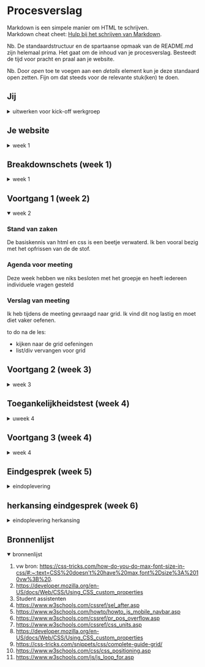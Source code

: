 # Procesverslag
Markdown is een simpele manier om HTML te schrijven.  
Markdown cheat cheet: [Hulp bij het schrijven van Markdown](https://github.com/adam-p/markdown-here/wiki/Markdown-Cheatsheet).

Nb. De standaardstructuur en de spartaanse opmaak van de README.md zijn helemaal prima. Het gaat om de inhoud van je procesverslag. Besteedt de tijd voor pracht en praal aan je website.

Nb. Door *open* toe te voegen aan een *details* element kun je deze standaard open zetten. Fijn om dat steeds voor de relevante stuk(ken) te doen.





## Jij

<details>
<summary>uitwerken voor kick-off werkgroep</summary>

### Auteur:
Kyra Rodenburg (vervangen door jouw naam)

#### Je startniveau:
Rood (kies uit zwart, rood óf blauw)

#### Je focus:
Vooral responsive (kies uit responsive óf surface plane)
 
</details>





## Je website

<details>
<summary>week 1</summary>

### Je opdracht:
https://www.foam.org

#### Screenshot(s) van de eerste pagina (small screen): 
Home pagina
<img src="images/home.PNG" width="375px" alt="dit is de homepagina scherm">

#### Screenshot(s) van de tweede pagina (small screen):
Programma pagina
<img src="images/tweedeschermscreenshot.png" width="375px" alt="dit is de detailpagina van de tentoonstelling">
 
</details>



## Breakdownschets (week 1)

<details>
<summary>week 1</summary>

### de hele pagina: 
<img src="images/homefedscreenshot.png" width="375px" alt="breakdown van de hele pagina">

### dynamisch deel (bijv menu): 
<img src="images/breakdownschetsmenu.png" width="375px" alt="breakdown van een dynamisch deel">


</details>





## Voortgang 1 (week 2)

<details open>
<summary>week 2</summary>

### Stand van zaken
De basiskennis van html en css is een beetje verwaterd. Ik ben vooral bezig met het opfrissen van de de stof.


### Agenda voor meeting
Deze week hebben we niks besloten met het groepje en heeft iedereen individuele vragen gesteld


### Verslag van meeting
Ik heb tijdens de meeting gevraagd naar grid. Ik vind dit nog lastig en moet diet vaker oefenen.

 to do na de les:
- kijken naar de grid oefeningen
- list/div vervangen voor grid


</details>



## Voortgang 2 (week 3)

<details>
<summary>week 3</summary>

### Stand van zaken
Problemen waar ik tegen aan loop:
- Sommige elementen reageren niet op de pseudocode in css. De P verdwijnt in mijn website of neemt de css van andere P's over. (zie afbeelding)
<img src="images/nietzichtbaar.png" width="375px" alt="p">
<img src="images/pcss.png" width="375px" alt="p">

- Ik wil een custom cursor maken maar hij laat de img van de cursor niet zien



### Agenda voor meeting
We hebben niks besproken maar ik heb mijn eigen vragenlijst gemaakt.

|Kyra               | student 2          | student 3    | student 4        |
| ---               | ---                | ---          | ---              |
| Kleur verandering | en dit             | en ik dit    | en dan ik dat    |
| Custom Cursor     | dit als er tijd is | nog een punt | dit wil ik zeker |
| a:hover           | ...                | ...          | ...              |


### Verslag van meeting
In de meeting hebben we vooral gekeken naar de hamburger menu en heb ik hiervan aantekeningen gemaakt.

 to do:
- P probleem oplossen
- toegankelijkheidstest 


</details>



## Toegankelijkheidstest (week 4) 

<details>
<summary>uweek 4</summary>

### Bevindingen
- de tab functie werkt
- alles reageert 
- je ziet wanneer iets gefocust is
- de styling kan beter

#### Titel eerste bevinding
Styling nav mooier maken

Tijdens de tab test kwam ik erachter dat de focus bij de nav een verkeerde styling heeft. Ik heb de li gestyled en dit moet worden verander naar a.  Voor de rest is mijn site toegankelijk en ziet de styling van de tab er duidelijk uit.

</details>


## Voortgang 3 (week 4)

<details>
<summary>week 4</summary>

### Stand van zaken
- het hamburgermenu maken ging goed af
- de a moet nog vervangen worden met de button, deze vond ik lastig te stijlen
- ik moet kijken naar de vw, zodat de site goed responsive is


### Agenda voor meeting
we hebben niks besproken deze week maar ik heb wel mijn eigen punten genoteerd

| student 1      | student 2          | student 3    | student 4        |
| ---            | ---                | ---          | ---              |
| vw bespreken   | en dit             | en ik dit    | en dan ik dat    |
| feedback html  | dit als er tijd is | nog een punt | dit wil ik zeker |
| ...            | ...                | ...          | ...              |


### Verslag van meeting
Ik heb vooral gevraagd naar vh en hoe je iets goed responsive kan maken. 

 to do:
-  de sections vervangen met div
-  list vervangen door grid 
-  de a vervangen voor een button


</details>


## Eindgesprek (week 5)

<details>
<summary>eindoplevering</summary>

### Stand van zaken

dit ging goed:
het stijlen ging me goed af en ik vond het erg leuk om te doen. De site was nogal een uitdaging omdat het een hele interactieve site was wat niet altijd het zelfde was. 
Ik heb veel geleerd maar bepaalde onderdelen maken duurde langer dan gewenst. Door deze reden ga ik voor een herkansing omdat ik niet genoeg tijd had om mijn site af te maken. 

### Screenshot(s)
</details>

## herkansing eindgesprek (week 6)

<details>
<summary>eindoplevering herkansing</summary>

 Deze site heb ik gekozen omdat ik het een mooi design vond hebben, alleen het was wel een uitdaging omdat er zoveel interactieve onderdelen erin zaten. Ik heb niet alle interactieve delen kunnen meenemen (zoals de body die van kleur veranderd wanneer je scrollt). Ik merkt dat ik tijdens deze opdracht voornamelijk was gefocust op alle extra dingen in plaats van de basis. De volgende keer zal ik eerst met de basis beginnen en dan pas met de extra dingen (zoals interactie). Zodat ik niet zoals nu weer in tijdnood kom. Voor de herkansing heb ik de meest belangrijke dingen aangepast, zoals responsive design, juiste tab styling en de tweede content. Tijdens deze opdracht heb veel geleerd over responsive design, iets waar ik eerder geen kennis over had maar wel graag wilde leren.

### Screenshot(s)

 
<img src="images/homefed.png" width="375px" alt="p">

</details>



## Bronnenlijst

<details open>
<summary>bronnenlijst</summary>

1. vw bron: https://css-tricks.com/how-do-you-do-max-font-size-in-css/#:~:text=CSS%20doesn't%20have%20max,font%2Dsize%3A%2010vw%3B%20.
2. https://developer.mozilla.org/en-US/docs/Web/CSS/Using_CSS_custom_properties
3. Student assistenten 
4. https://www.w3schools.com/cssref/sel_after.asp
5. https://www.w3schools.com/howto/howto_js_mobile_navbar.asp
6. https://www.w3schools.com/cssref/pr_pos_overflow.asp
7. https://www.w3schools.com/cssref/css_units.asp
8. https://developer.mozilla.org/en-US/docs/Web/CSS/Using_CSS_custom_properties
9. https://css-tricks.com/snippets/css/complete-guide-grid/
10. https://www.w3schools.com/css/css_positioning.asp
11. https://www.w3schools.com/js/js_loop_for.asp

</details>
